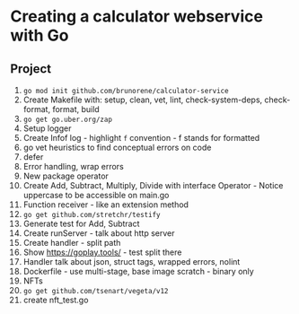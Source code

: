 # Creating a calculator webservice with Go

## Project

1. `go mod init github.com/brunorene/calculator-service`
1. Create Makefile with: setup, clean, vet, lint, check-system-deps, check-format, format, build
1. `go get go.uber.org/zap`
1. Setup logger
1. Create Infof log - highlight `f` convention - f stands for formatted
1. go vet heuristics to find conceptual errors on code
1. defer
1. Error handling, wrap errors
1. New package operator
1. Create Add, Subtract, Multiply, Divide with interface Operator - Notice uppercase to be accessible on main.go
1. Function receiver - like an extension method
1. `go get github.com/stretchr/testify`
1. Generate test for Add, Subtract
1. Create runServer - talk about http server
1. Create handler - split path
1. Show https://goplay.tools/ - test split there
1. Handler talk about json, struct tags, wrapped errors, nolint
1. Dockerfile - use multi-stage, base image scratch - binary only
1. NFTs
1. `go get github.com/tsenart/vegeta/v12`
1. create nft_test.go


